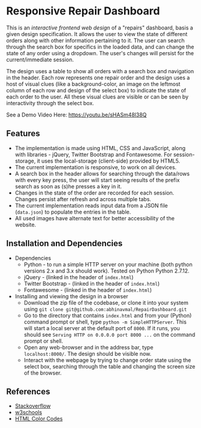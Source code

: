 # Responsive Repair Dashboard

This is an *interactive frontend web design* of a "repairs" dashboard, basis a given design specification. It allows the user to view the state of different orders along with other information pertaining to it. The user can search through the search box for specifics in the loaded data, and can change the state of any order using a dropdown. The user's changes will persist for the current/immediate session.

The design uses a table to show all orders with a search box and navigation in the header. Each row represents one repair order and the design uses a host of visual clues (like a background-color, an image on the leftmost column of each row and design of the select box) to indicate the state of each order to the user. All these visual clues are visible or can be seen by interactivity through the select box.

See a Demo Video Here: https://youtu.be/sHASm48l38Q 


## Features

* The implementation is made using HTML, CSS and JavaScript, along with libraries - jQuery, Twitter Bootstrap and Fontawesome. For session-storage, it uses the local-storage (client-side) provided by HTML5.
* The current implementation is responsive, to work on all devices.
* A search box in the header allows for searching through the data/rows with every key press, the user will start seeing results of the prefix search as soon as (s)he presses a key in it.
* Changes in the state of the order are recorded for each session. Changes persist after refresh and across multiple tabs.
* The current implementation reads input data from a JSON file (`data.json`) to populate the entries in the table.
* All used images have alternate text for better accessibility of the website.


## Installation and Dependencies

* Dependencies
  * Python - to run a simple HTTP server on your machine (both python versions 2.x and 3.x should work). Tested on Python Python 2.7.12.
  * jQuery - (linked in the header of `index.html`)
  * Twitter Bootstrap - (linked in the header of `index.html`)
  * Fontawesome - (linked in the header of `index.html`)
* Installing and viewing the design in a browser
  * Download the zip file of the codebase, or clone it into your system using `git clone git@github.com:abhinavmal/RepairDashboard.git`
  * Go to the directory that contains `index.html` and from your (Python) command prompt or shell, type `python -m SimpleHTTPServer`. This will start a local server at the default port of `8000`. If it runs, you should see `Serving HTTP on 0.0.0.0 port 8000 ...` on the command prompt or shell.
  * Open any web-browser and in the address bar, type `localhost:8000/`. The design should be visible now.
  * Interact with the webpage by trying to change order state using the select box, searching through the table and changing the screen size of the browser.

## References

* [Stackoverflow](http://www.stackoverflow.com)
* [w3schools](https://www.w3schools.com)
* [HTML Color Codes](http://html-color-codes.info)
